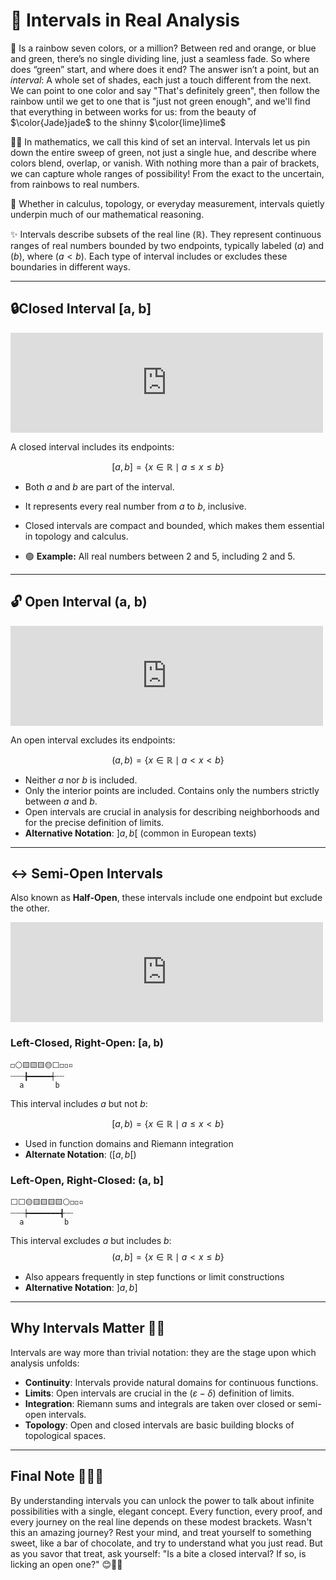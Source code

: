 # 📏 Intervals in Real Analysis 

🌈 Is a rainbow seven colors, or a million?  Between red and orange, or blue and green, there’s no single dividing line, just a seamless fade. So where does “green” start, and where does it end? The answer isn’t a point, but an _interval_: A whole set of shades, each just a touch different from the next. We can point to one color and say "That's definitely green", then follow the rainbow until we get to one that is "just not green enough", and we'll find that everything in between works for us: from the beauty of $\color{Jade}jade$ to the shinny $\color{lime}lime$

🏳️‍🌈 In mathematics, we call this kind of set an interval. Intervals let us pin down the entire sweep of green, not just a single hue, and describe where colors blend, overlap, or vanish. With nothing more than a pair of brackets, we can capture whole ranges of possibility! From the exact to the uncertain, from rainbows to real numbers. 

 📐 Whether in calculus, topology, or everyday measurement, intervals quietly underpin much of our mathematical reasoning.

✨ Intervals describe subsets of the real line $( \mathbb{R} )$. They represent continuous ranges of real numbers bounded by two endpoints, typically labeled $( a )$ and $( b )$, where $( a < b )$. Each type of interval includes or excludes these boundaries in different ways.

---

## 🔒Closed Interval [a, b] 

<iframe src="https://jultob.github.io/Mathematics/Numbers/closed_interval.html" 
 width="500" height="160" align="center" 
 style="border:none;"></iframe>

A closed interval includes its endpoints:

$$
[a, b] = \{ x \in \mathbb{R} \mid a \leq x \leq b \}  
$$

- Both $a$ and $b$ are part of the interval.
- It represents every real number from $a$ to $b$, inclusive.
- Closed intervals are compact and bounded, which makes them essential in topology and calculus.

- 🟢 __Example:__ All real numbers between 2 and 5, including 2 and 5. 

---

## 🔓 Open Interval (a, b)

<iframe src="https://jultob.github.io/Mathematics/Numbers/open_interval.html" 
 width="500" height="160" align="center" 
 style="border:none;"></iframe>

An open interval excludes its endpoints:

$$
 (a, b) = \{ x \in \mathbb{R} \mid a < x < b \}  
$$

- Neither $a$ nor $b$ is included.
- Only the interior points are included. Contains only the numbers strictly between $a$ and $b$.
- Open intervals are crucial in analysis for describing neighborhoods and for the precise definition of limits.
- **Alternative Notation**: $]a, b[$ (common in European texts)

---

## ↔️ Semi-Open  Intervals 

Also known as __Half-Open__, these intervals include one endpoint but exclude the other.

<iframe src="https://jultob.github.io/Mathematics/Numbers/semi.html" 
 width="500" height="160" align="center" 
 style="border:none;"></iframe>


### Left-Closed, Right-Open: [a, b)

```text
◻️⚪️🟨🟨🟨🟡⬜️◻️◽️▫️
┄┄┄╊━━━━━┽┄┄
  a       b
```

This interval includes $a$ but not $b$:

$$
[a, b) = \{ x \in \mathbb{R} \mid a \leq x < b \}  
$$

- Used in function domains and Riemann integration
- **Alternate Notation**: $( [a, b[ )$

### Left-Open, Right-Closed: (a, b]

```text
⬜️⬜️🟡🟨🟨🟨🟨⚪️◻️◽️▫️
┄┄┄┾━━━━━━━╉┄┄
  a         b
```

This interval excludes $a$ but includes $b$:
$$
(a, b] = \{ x \in \mathbb{R} \mid a < x \leq b \}  
$$

- Also appears frequently in step functions or limit constructions
- **Alternative Notation**: $]a, b]$

---

## Why Intervals Matter 🧠💡

Intervals are way more than trivial notation: they are the stage upon which analysis unfolds:

- **Continuity**: Intervals provide natural domains for continuous functions.
- **Limits**: Open intervals are crucial in the $( \varepsilon-\delta )$ definition of limits.
- **Integration**: Riemann sums and integrals are taken over closed or semi-open intervals.
- **Topology**: Open and closed intervals are basic building blocks of topological spaces.

---

## Final Note 🍫🛌💤

By understanding intervals you can unlock the power to talk about infinite possibilities with a single, elegant concept. Every function, every proof, and every journey on the real line depends on these modest brackets. Wasn't this an amazing journey? Rest your mind, and treat yourself to something sweet, like a bar of chocolate, and try to understand what you just read. But as you savor that treat, ask yourself: "Is a bite a closed interval? If so, is licking an open one?" 😊🍫✨
